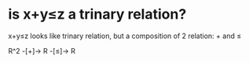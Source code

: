 # is x+y≤z a trinary relation?
x+y≤z looks like trinary relation, but a composition of 2 relation: + and ≤

R^2 -[+]-> R -[≤]-> R
